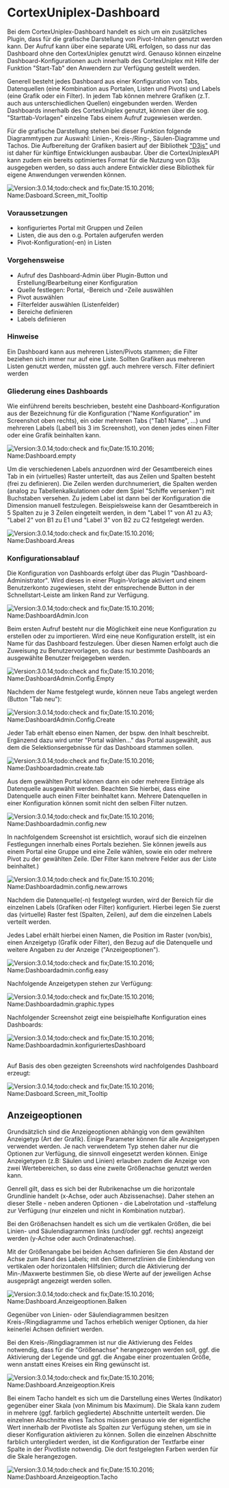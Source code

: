 CortexUniplex-Dashboard 
=================

Bei dem CortexUniplex-Dashboard handelt es sich um ein zusätzliches Plugin,
dass für die grafische Darstellung von Pivot-Inhalten genutzt werden
kann. Der Aufruf kann über eine separate URL erfolgen, so dass nur das
Dashboard ohne den CortexUniplex genutzt wird. Genauso können einzelne
Dashboard-Konfigurationen auch innerhalb des CortexUniplex mit Hilfe der
Funktion "Start-Tab" den Anwendern zur Verfügung gestellt werden.

Generell besteht jedes Dashboard aus einer Konfiguration von Tabs,
Datenquellen (eine Kombination aus Portalen, Listen und Pivots) und
Labels (eine Grafik oder ein Filter). In jedem Tab können mehrere
Grafiken (z.T. auch aus unterschiedlichen Quellen) eingebunden werden.
Werden Dashboards innerhalb des CortexUniplex genutzt, können über die sog.
"Starttab-Vorlagen" einzelne Tabs einem Aufruf zugewiesen werden.

Für die grafische Darstellung stehen bei dieser Funktion folgende
Diagrammtypen zur Auswahl: Linien-, Kreis-/Ring-, Säulen-Diagramme und
Tachos. Die Aufbereitung der Grafiken basiert auf der Bibliothek
["D3js"](https://github.com/mbostock/d3/wiki/Gallery) und ist daher
für künftige Entwicklungen ausbaubar. Über die CortexUniplexAPI
kann zudem ein bereits optimiertes Format für die Nutzung von D3js
ausgegeben werden, so dass auch andere Entwickler diese Bibliothek für
eigene Anwendungen verwenden können.

![Version:3.0.14;todo:check and fix;Date:15.10.2016; Name:Dasboard.Screen\_mit\_Tooltip](images/206fff7e2420202020212024.png)

### Voraussetzungen

- konfiguriertes Portal mit Gruppen und Zeilen
- Listen, die aus den o.g. Portalen aufgerufen werden
- Pivot-Konfiguration(-en) in Listen

### Vorgehensweise

- Aufruf des Dashboard-Admin über Plugin-Button und Erstellung/Bearbeitung einer Konfiguration
- Quelle festlegen: Portal, -Bereich und -Zeile auswählen
- Pivot auswählen
- Filterfelder auswählen (Listenfelder)
- Bereiche definieren
- Labels definieren

### Hinweise

Ein Dashboard kann aus mehreren Listen/Pivots stammen; die Filter
beziehen sich immer nur auf eine Liste. Sollten Grafiken aus mehreren
Listen genutzt werden, müssten ggf. auch mehrere versch. Filter
definiert werden

### Gliederung eines Dashboards

Wie einführend bereits beschrieben, besteht eine Dashboard-Konfiguration
aus der Bezeichnung für die Konfiguration ("Name Konfiguration" im
Screenshot oben rechts), ein oder mehreren Tabs ("Tab1 Name", \...)
und mehreren Labels (Label1 bis 3 im Screenshot), von denen jedes einen
Filter oder eine Grafik beinhalten kann.

![Version:3.0.14;todo:check and fix;Date:15.10.2016; Name:Dashboard.empty](images/207021394020202020212024.png)

Um die verschiedenen Labels anzuordnen wird der Gesamtbereich eines Tab
in ein (virtuelles) Raster unterteilt, das aus Zeilen und Spalten
besteht (frei zu definieren). Die Zeilen werden durchnumeriert, die
Spalten werden (analog zu Tabellenkalkulationen oder dem Spiel "Schiffe
versenken") mit Buchstaben versehen. Zu jedem Label ist dann bei der
Konfiguration die Dimension manuell festzulegen. Beispielsweise kann der
Gesamtbereich in 5 Spalten zu je 3 Zeilen eingeteilt werden, in dem
"Label 1" von A1 zu A3; "Label 2" von B1 zu E1 und "Label 3" von
B2 zu C2 festgelegt werden.

![Version:3.0.14;todo:check and fix;Date:15.10.2016; Name:Dashboard.Areas](images/207021395920202020212024.png)

### Konfigurationsablauf

Die Konfiguration von Dashboards erfolgt über das Plugin
"Dashboard-Administrator". Wird dieses in einer Plugin-Vorlage
aktiviert und einem Benutzerkonto zugewiesen, steht der entsprechende
Button in der Schnellstart-Leiste am linken Rand zur Verfügung.

![Version:3.0.14;todo:check and fix;Date:15.10.2016; Name:DashboardAdmin.Icon](images/206fff61a120202020212024.png)

Beim ersten Aufruf besteht nur die Möglichkeit eine neue Konfiguration
zu erstellen oder zu importieren. Wird eine neue Konfiguration erstellt,
ist ein Name für das Dashboard festzulegen. Über diesen Namen erfolgt
auch die Zuweisung zu Benutzervorlagen, so dass nur bestimmte Dashboards
an ausgewählte Benutzer freigegeben werden. 

![Version:3.0.14;todo:check and fix;Date:15.10.2016; Name:DashboardAdmin.Config.Empty](images/206fff61cb20202020212024.png)

Nachdem der Name festgelegt wurde, können neue Tabs angelegt werden
(Button "Tab neu"):

![Version:3.0.14;todo:check and fix;Date:15.10.2016; Name:DashboardAdmin.Config.Create](images/206fff624820202020212024.png)

Jeder Tab erhält ebenso einen Namen, der bspw. den Inhalt beschreibt.
Ergänzend dazu wird unter "Portal wählen\..." das Portal ausgewählt,
aus dem die Selektionsergebnisse für das Dashboard stammen sollen.

![Version:3.0.14;todo:check and fix;Date:15.10.2016; Name:Dashboardadmin.create.tab](images/206fff628920202020212024.png)

Aus dem gewählten Portal können dann ein oder mehrere Einträge als
Datenquelle ausgewählt werden. Beachten Sie hierbei, dass eine
Datenquelle auch einen Filter beinhaltet kann. Mehrere Datenquellen in
einer Konfiguration können somit nicht den selben Filter nutzen.

![Version:3.0.14;todo:check and fix;Date:15.10.2016; Name:Dashboardadmin.config.new](images/206fff62b020202020212024.png)

In nachfolgendem Screenshot ist ersichtlich, worauf sich die einzelnen
Festlegungen innerhalb eines Portals beziehen. Sie können jeweils aus
einem Portal eine Gruppe und eine Zeile wählen, sowie ein oder mehrere
Pivot zu der gewählten Zeile. (Der Filter kann mehrere Felder aus der
Liste beinhaltet.)

![Version:3.0.14;todo:check and fix;Date:15.10.2016; Name:Dashboardadmin.config.new.arrows](images/206fff62d820202020212024.png)

Nachdem die Datenquelle(-n) festgelegt wurden, wird der Bereich für die
einzelnen Labels (Grafiken oder Filter) konfiguriert. Hierbei legen Sie
zuerst das (virtuelle) Raster fest (Spalten, Zeilen), auf dem die
einzelnen Labels verteilt werden.

Jedes Label erhält hierbei einen Namen, die Position im Raster
(von/bis), einen Anzeigetyp (Grafik oder Filter), den Bezug auf die
Datenquelle und weitere Angaben zu der Anzeige ("Anzeigeoptionen").

![Version:3.0.14;todo:check and fix;Date:15.10.2016; Name:Dashboardadmin.config.easy](images/206fff62fe20202020212024.png)

Nachfolgende Anzeigetypen stehen zur Verfügung:

![Version:3.0.14;todo:check and fix;Date:15.10.2016; Name:Dashboardadmin.graphic.types](images/206fff634520202020212024.png)

Nachfolgender Screenshot zeigt eine beispielhafte Konfiguration eines
Dashboards:

![Version:3.0.14;todo:check and fix;Date:15.10.2016; Name:Dashboardadmin.konfiguriertesDashboard](images/206fff7e4920202020212024.png) 

Auf Basis des oben gezeigten Screenshots wird nachfolgendes Dashboard
erzeugt:

![Version:3.0.14;todo:check and fix;Date:15.10.2016; Name:Dasboard.Screen_mit_Tooltip](images/206fff7e2420202020212024.png)

Anzeigeoptionen
---------------

Grundsätzlich sind die Anzeigeoptionen abhängig von dem gewählten Anzeigetyp (Art der Grafik). Einige Parameter können für alle Anzeigetypen verwendet werden. Je nach verwendetem Typ stehen daher nur die Optionen zur Verfügung, die sinnvoll eingesetzt werden können. Einige Anzeigetypen (z.B: Säulen und Linien) erlauben zudem die Anzeige von zwei Wertebereichen, so dass eine zweite Größenachse genutzt werden kann.

Genrell gilt, dass es sich bei der Rubrikenachse um die horizontale Grundlinie handelt (x-Achse, oder auch Abzissenachse). Daher stehen an dieser Stelle - neben anderen Optionen - die Labelrotation und -staffelung zur Verfügung (nur einzelen und nicht in Kombination nutzbar).

Bei den Größenachsen handelt es sich um die vertikalen Größen, die bei Linien- und Säulendiagrammen links (und/oder ggf. rechts) angezeigt werden (y-Achse oder auch Ordinatenachse).

Mit der Größenangabe bei beiden Achsen dafinieren Sie den Abstand der Achse zum Rand des Labels; mit den Gitternetzlinien die Einblendung von vertikalen oder horizontalen Hilfslinien; durch die Aktivierung der Min-/Maxwerte bestimmen Sie, ob diese Werte auf der jeweiligen Achse ausgeprägt angezeigt werden sollen.

![Version:3.0.14;todo:check and fix;Date:15.10.2016; Name:Dashboard.Anzeigeoptionen.Balken](images/207021736e20202020212024.png)

Gegenüber von Linien- oder Säulendiagrammen besitzen Kreis-/Ringdiagramme und Tachos erheblich weniger Optionen, da hier keinerlei Achsen definiert werden.

Bei den Kreis-/Ringdiagrammen ist nur die Aktivierung des Feldes notwendig, dass für die "Größenachse" herangezogen werden soll, ggf. die Aktivierung der Legende und ggf. die Angabe einer prozentualen Größe, wenn anstatt eines Kreises ein Ring gewünscht ist.

![Version:3.0.14;todo:check and fix;Date:15.10.2016; Name:Dashboard.Anzeigeoption.Kreis](images/207022ae2a20202020212024.png)

Bei einem Tacho handelt es sich um die Darstellung eines Wertes (Indikator) gegenüber einer Skala (von Minimum bis Maximum). Die Skala kann zudem in mehrere (ggf. farblich gegliederte) Abschnitte unterteilt werden. Die einzelnen Abschnitte eines Tachos müssen genauso wie der eigentliche Wert innerhalb der Pivotliste als Spalten zur Verfügung stehen, um sie in dieser Konfiguration aktivieren zu können. Sollen die einzelnen Abschnitte farblich untergliedert werden, ist die Konfiguration der Textfarbe einer Spalte in der Pivotliste notwendig. Die dort festgelegten Farben werden für die Skale herangezogen.

![Version:3.0.14;todo:check and fix;Date:15.10.2016; Name:Dashboard.Anzeigeoption.Tacho](images/207022ae5620202020212024.png)
